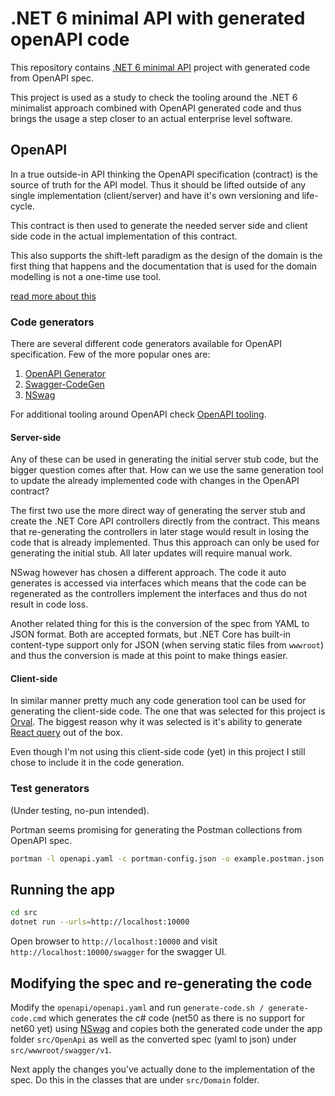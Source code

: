 # .NET 6 minimal API with generated openAPI code

This repository contains [.NET 6 minimal API](https://dotnetcoretutorials.com/2021/07/16/building-minimal-apis-in-net-6/) project with generated code from OpenAPI spec.

This project is used as a study to check the tooling around the .NET 6 minimalist approach combined with OpenAPI generated code and thus brings the usage a step closer to an actual enterprise level software.

## OpenAPI

In a true outside-in API thinking the OpenAPI specification (contract) is the source of truth for the API model. Thus it should be lifted outside of any single implementation (client/server) and have it's own versioning and life-cycle.

This contract is then used to generate the needed server side and client side code in the actual implementation of this contract.

This also supports the shift-left paradigm as the design of the domain is the first thing that happens and the documentation that is used for the domain modelling is not a one-time use tool.

[read more about this](https://swagger.io/blog/api-design/design-first-or-code-first-api-development/)

### Code generators

There are several different code generators available for OpenAPI specification. Few of the more popular ones are:

1. [OpenAPI Generator](https://github.com/OpenAPITools/openapi-generator)
2. [Swagger-CodeGen](https://github.com/swagger-api/swagger-codegen)
3. [NSwag](https://github.com/RicoSuter/NSwag)

For additional tooling around OpenAPI check [OpenAPI tooling](https://openapi.tools/).

#### Server-side

Any of these can be used in generating the initial server stub code, but the bigger question comes after that. How can we use the same generation tool to update the already implemented code with changes in the OpenAPI contract?

The first two use the more direct way of generating the server stub and create the .NET Core API controllers directly from the contract. This means that re-generating the controllers in later stage would result in losing the code that is already implemented. Thus this approach can only be used for generating the initial stub. All later updates will require manual work.

NSwag however has chosen a different approach. The code it auto generates is accessed via interfaces which means that the code can be regenerated as the controllers implement the interfaces and thus do not result in code loss.

Another related thing for this is the conversion of the spec from YAML to JSON format. Both are accepted formats, but .NET Core has built-in content-type support only for JSON (when serving static files from `wwwroot`) and thus the conversion is made at this point to make things easier.

#### Client-side

In similar manner pretty much any code generation tool can be used for generating the client-side code. The one that was selected for this project is [Orval](https://orval.dev/overview). The biggest reason why it was selected is it's ability to generate [React query](https://orval.dev/guides/react-query) out of the box.

Even though I'm not using this client-side code (yet) in this project I still chose to include it in the code generation.

### Test generators

(Under testing, no-pun intended).

Portman seems promising for generating the Postman collections from OpenAPI spec.

```bash
portman -l openapi.yaml -c portman-config.json -o example.postman.json --runNewman
```


## Running the app

```bash
cd src
dotnet run --urls=http://localhost:10000
```

Open browser to `http://localhost:10000` and visit `http://localhost:10000/swagger` for the swagger UI.

## Modifying the spec and re-generating the code

Modify the `openapi/openapi.yaml` and run `generate-code.sh / generate-code.cmd` which generates the c# code (net50 as there is no support for net60 yet) using [NSwag](https://github.com/RicoSuter/NSwag) and copies both the generated code under the app folder `src/OpenApi` as well as the converted spec (yaml to json) under `src/wwwroot/swagger/v1`.

Next apply the changes you've actually done to the implementation of the spec. Do this in the classes that are under `src/Domain` folder.